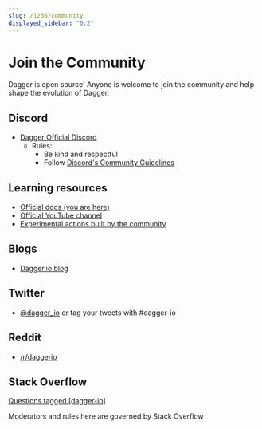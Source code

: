 ```yaml
---
slug: /1236/community
displayed_sidebar: "0.2"
---
```


# Join the Community

Dagger is open source! Anyone is welcome to join the community and help shape the evolution of Dagger.

## Discord

* [Dagger Official Discord](https://discord.gg/dagger-io)
  * Rules:
    * Be kind and respectful
    * Follow [Discord's Community Guidelines](https://discord.com/new/guidelines)

## Learning resources

* [Official docs (you are here)](https://docs.dagger.io/)
* [Official YouTube channel](https://www.youtube.com/channel/UCVM5UxpF_nzpOsXHShmaqmw/)
* [Experimental actions built by the community](https://github.com/dagger/dagger/tree/main/pkg/universe.dagger.io/x)

## Blogs

* [Dagger.io blog](https://dagger.io/blog)

## Twitter

* [@dagger_io](https://twitter.com/dagger_io) or tag your tweets with #dagger-io

## Reddit

* [/r/daggerio](https://www.reddit.com/r/daggerio)

## Stack Overflow

[Questions tagged [dagger-io]](https://stackoverflow.com/questions/tagged/dagger_io)

Moderators and rules here are governed by Stack Overflow
